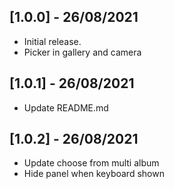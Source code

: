 ## [1.0.0] - 26/08/2021

* Initial release.
* Picker in gallery and camera

## [1.0.1] - 26/08/2021

* Update README.md

## [1.0.2] - 26/08/2021

* Update choose from multi album
* Hide panel when keyboard shown